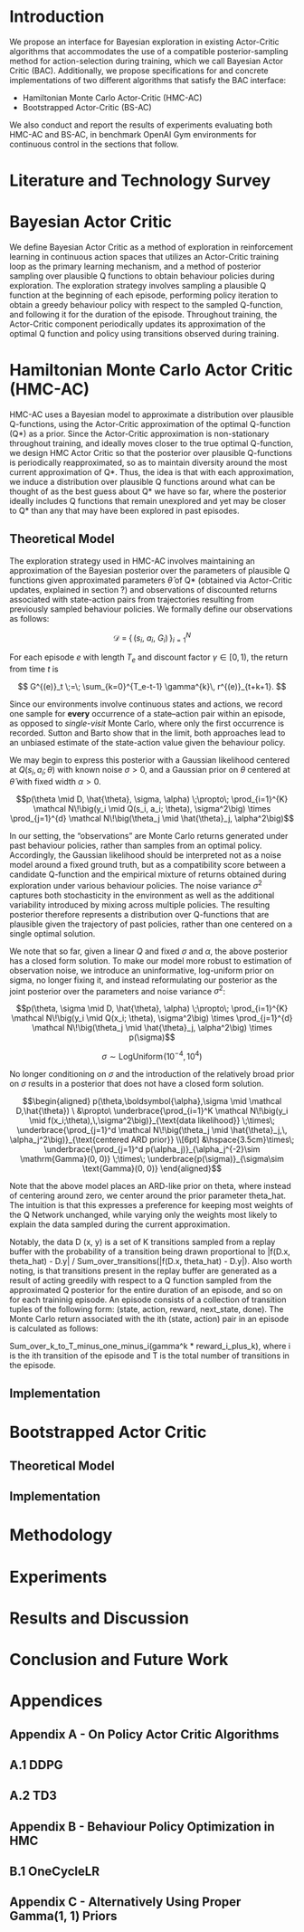 <!-- about 500 words -->

# Introduction

We propose an interface for Bayesian exploration in existing Actor-Critic algorithms that accommodates the use of a compatible posterior-sampling method for action-selection during training, which we call Bayesian Actor Critic (BAC). Additionally, we propose specifications for and concrete implementations of two different algorithms that satisfy the BAC interface:

-   Hamiltonian Monte Carlo Actor-Critic (HMC-AC)
-   Bootstrapped Actor-Critic (BS-AC)

We also conduct and report the results of experiments evaluating both HMC-AC and BS-AC, in benchmark OpenAI Gym environments for continuous control in the sections that follow.

<!-- about 3000 words -->

# Literature and Technology Survey

# Bayesian Actor Critic

We define Bayesian Actor Critic as a method of exploration in reinforcement learning in continuous action spaces that utilizes an Actor-Critic training loop as the primary learning mechanism, and a method of posterior sampling over plausible Q functions to obtain behaviour policies during exploration. The exploration strategy involves sampling a plausible Q function at the beginning of each episode, performing policy iteration to obtain a greedy behaviour policy with respect to the sampled Q-function, and following it for the duration of the episode. Throughout training, the Actor-Critic component periodically updates its approximation of the optimal Q function and policy using transitions observed during training.

<!-- about 2000 words -->

# Hamiltonian Monte Carlo Actor Critic (HMC-AC)

HMC-AC uses a Bayesian model to approximate a distribution over plausible Q-functions, using the Actor-Critic approximation of the optimal Q-function (Q\*) as a prior. Since the Actor-Critic approximation is non-stationary throughout training, and ideally moves closer to the true optimal Q-function, we design HMC Actor Critic so that the posterior over plausible Q-functions is periodically reapproximated, so as to maintain diversity around the most current approximation of Q\*. Thus, the idea is that with each approximation, we induce a distribution over plausible Q functions around what can be thought of as the best guess about Q\* we have so far, where the posterior ideally includes Q functions that remain unexplored and yet may be closer to Q\* than any that may have been explored in past episodes.

## Theoretical Model

The exploration strategy used in HMC-AC involves maintaining an approximation of the Bayesian posterior over the parameters of plausible Q functions given approximated parameters $\hat{\theta}$ of Q\* (obtained via Actor-Critic updates, explained in section ?) and observations of discounted returns associated with state-action pairs from trajectories resulting from previously sampled behaviour policies. We formally define our observations as follows:

$$
\mathcal D \;=\; \big\{\, (s_i,\ a_i,\ G_i) \,\big\}_{i=1}^{N}
$$

For each episode $e$ with length $T_e$ and discount factor $\gamma\in[0,1)$, the return from
time $t$ is

$$
G^{(e)}_t \;=\; \sum_{k=0}^{T_e-t-1} \gamma^{k}\, r^{(e)}_{t+k+1}.
$$

Since our environments involve continuous states and actions, we record one sample for **every** occurrence of a state–action pair within an episode, as opposed to _single-visit_ Monte Carlo, where only the first occurrence is recorded. Sutton and Barto show that in the limit, both approaches lead to an unbiased estimate of the state-action value given the behaviour policy.

We may begin to express this posterior with a Gaussian likelihood centered at $Q(s_i, a_i; \theta)$ with known noise $\sigma > 0$, and a Gaussian prior on $\theta$ centered at $\hat{\theta}$ with fixed width $\alpha > 0$.

```math
p(\theta \mid D, \hat{\theta}, \sigma, \alpha) \;\propto\;
\prod_{i=1}^{K} \mathcal N\!\big(y_i \mid Q(s_i, a_i; \theta), \sigma^2\big)
\times
\prod_{j=1}^{d} \mathcal N\!\big(\theta_j \mid \hat{\theta}_j, \alpha^2\big)
```

In our setting, the “observations” are Monte Carlo returns generated under past behaviour policies, rather than samples from an optimal policy. Accordingly, the Gaussian likelihood should be interpreted not as a noise model around a fixed ground truth, but as a compatibility score between a candidate Q-function and the empirical mixture of returns obtained during exploration under various behaviour policies. The noise variance $\sigma^2$ captures both stochasticity in the environment as well as the additional variability introduced by mixing across multiple policies. The resulting posterior therefore represents a distribution over Q-functions that are plausible given the trajectory of past policies, rather than one centered on a single optimal solution.

We note that so far, given a linear $Q$ and fixed $\sigma$ and $\alpha$, the above posterior has a closed form solution. To make our model more robust to estimation of observation noise, we introduce an uninformative, log-uniform prior on sigma, no longer fixing it, and instead reformulating our posterior as the joint posterior over the parameters and noise variance $\sigma^2$:

```math
p(\theta, \sigma \mid D, \hat{\theta}, \alpha) \;\propto\;
\prod_{i=1}^{K} \mathcal N\!\big(y_i \mid Q(x_i; \theta), \sigma^2\big)
\times \prod_{j=1}^{d} \mathcal N\!\big(\theta_j \mid \hat{\theta}_j, \alpha^2\big)
\times p(\sigma)
```

```math
\sigma \sim \mathrm{LogUniform}\!\left(10^{-4},\,10^{4}\right)
```

No longer conditioning on $\sigma$ and the introduction of the relatively broad prior on $\sigma$ results in a posterior that does not have a closed form solution.

```math
\begin{aligned} p(\theta,\boldsymbol{\alpha},\sigma \mid \mathcal D,\hat{\theta}) \ &\propto\ \underbrace{\prod_{i=1}^K \mathcal N\!\big(y_i \mid f(x_i;\theta),\,\sigma^2\big)}_{\text{data likelihood}} \;\times\; \underbrace{\prod_{j=1}^d \mathcal N\!\big(\theta_j \mid \hat{\theta}_j,\, \alpha_j^2\big)}_{\text{centered ARD prior}} \\[6pt] &\hspace{3.5cm}\times\; \underbrace{\prod_{j=1}^d p(\alpha_j)}_{\alpha_j^{-2}\sim \mathrm{Gamma}(0, 0)} \;\times\; \underbrace{p(\sigma)}_{\sigma\sim \text{Gamma}(0, 0)} \end{aligned}
```

Note that the above model places an ARD-like prior on theta, where instead of centering around zero, we center around the prior parameter theta_hat. The intuition is that this expresses a preference for keeping most weights of the Q Network unchanged, while varying only the weights most likely to explain the data sampled during the current approximation.

Notably, the data D (x, y) is a set of K transitions sampled from a replay buffer with the probability of a transition being drawn proportional to |f(D.x, theta_hat) - D.y| / Sum_over_transitions(|f(D.x, theta_hat) - D.y|). Also worth noting, is that transitions present in the replay buffer are generated as a result of acting greedily with respect to a Q function sampled from the approximated Q posterior for the entire duration of an episode, and so on for each traininig episode. An episode consists of a collection of transition tuples of the following form: (state, action, reward, next_state, done). The Monte Carlo return associated with the ith (state, action) pair in an episode is calculated as follows:

Sum_over_k_to_T_minus_one_minus_i(gamma^k \* reward_i_plus_k), where i is the ith transition of the episode and T is the total number of transitions in the episode.

## Implementation

<!-- about 1000 words -->

# Bootstrapped Actor Critic

## Theoretical Model

## Implementation

<!-- about 1000 words -->

# Methodology

<!-- about 500 words -->

# Experiments

<!-- about 1000 words -->

# Results and Discussion

<!-- about 1000 words -->

# Conclusion and Future Work

# Appendices

## Appendix A - On Policy Actor Critic Algorithms

## A.1 DDPG

## A.2 TD3

## Appendix B - Behaviour Policy Optimization in HMC

## B.1 OneCycleLR

## Appendix C - Alternatively Using Proper Gamma(1, 1) Priors
